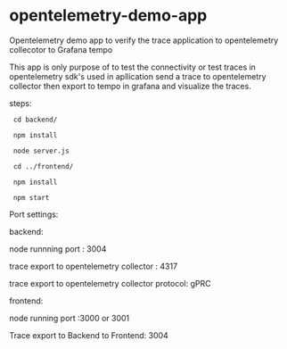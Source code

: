 # opentelemetry-demo-app
Opentelemetry demo app to verify  the trace application to opentelemetry collecotor to Grafana tempo

This app is only purpose of to test the connectivity or test traces in opentelemetry sdk's used in apllication send a trace to opentelemetry collector then export to tempo in grafana and visualize the traces.

steps:

     cd backend/
    
     npm install
    
     node server.js
    
     cd ../frontend/
    
     npm install
    
     npm start


Port settings:

backend:

node runnning port : 3004

trace export to opentelemetry collector : 4317

trace export to opentelemetry collector protocol: gPRC


frontend:

node running port :3000 or 3001

Trace export to Backend to Frontend: 3004
